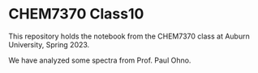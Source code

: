 # CHEM7370 Class10
This repository holds the notebook from the CHEM7370 class at Auburn University, Spring 2023.

We have analyzed some spectra from Prof. Paul Ohno.
